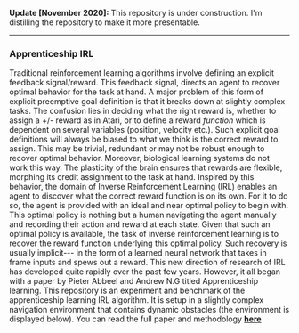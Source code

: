 **Update [November 2020]:** This repository is under construction. I'm distilling the repository to make it more presentable.

---
### Apprenticeship IRL

Traditional reinforcement learning algorithms involve defining an explicit feedback signal/reward. This feedback signal, directs an agent to recover optimal behavior for the task at hand. A major problem of this form of explicit preemptive goal definition is that it breaks down at slightly complex tasks. The confusion lies in deciding what the right reward is, whether to assign a +/- reward as in Atari, or to define a reward _function_ which is dependent on several variables (position, velocity etc.). Such explicit goal definitions will always be biased to what we think is the correct reward to assign. This may be trivial, redundant or may not be robust enough to recover optimal behavior. Moreover, biological learning systems do not work this way. The plasticity of the brain ensures that rewards are flexible, morphing its credit assignment to the task at hand. Inspired by this behavior, the domain of Inverse Reinforcement Learning (IRL) enables an agent to discover what the correct reward function is on its own. For it to do so, the agent is provided with an ideal and near optimal policy to begin with. This optimal policy is nothing but a human navigating the agent manually and recording their action and reward at each state. Given that such an optimal policy is available, the task of inverse reinforcement learning is to recover the reward function underlying this optimal policy. Such recovery is usually implicit--- in the form of a learned neural network that takes in frame inputs and spews out a reward. This new direction of research of IRL has developed quite rapidly over the past few years. However, it all began with a paper by Pieter Abbeel and Andrew N.G titled Apprenticeship learning. This repository is an experiment and benchmark of the apprenticeship learning IRL algorithm. It is setup in a slightly complex navigation environment that contains dynamic obstacles (the environment is displayed below). You can read the full paper and methodology **[here](https://ai.stanford.edu/~ang/papers/icml04-apprentice.pdf)**



